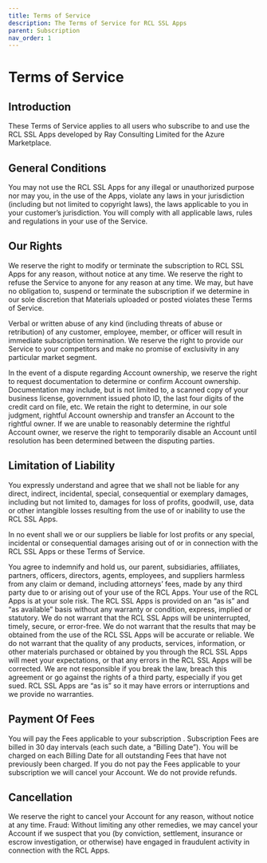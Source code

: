 ```yaml
---
title: Terms of Service
description: The Terms of Service for RCL SSL Apps
parent: Subscription
nav_order: 1
---
```


# Terms of Service

## Introduction

These Terms of Service applies to all users who subscribe to and use the RCL SSL Apps developed by Ray Consulting Limited for the Azure Marketplace.

## General Conditions

You may not use the RCL SSL Apps for any illegal or unauthorized purpose nor may you, in the use of the Apps, violate any laws in your jurisdiction (including but not limited to copyright laws), the laws applicable to you in your customer’s jurisdiction. You will comply with all applicable laws, rules and regulations in your use of the Service.

## Our Rights

We reserve the right to modify or terminate the subscription to RCL SSL Apps for any reason, without notice at any time. We reserve the right to refuse the Service to anyone for any reason at any time. We may, but have no obligation to, suspend or terminate the subscription if we determine in our sole discretion that Materials uploaded or posted violates these Terms of Service. 

Verbal or written abuse of any kind (including threats of abuse or retribution) of any customer, employee, member, or officer will result in immediate subscription termination. We reserve the right to provide our Service to your competitors and make no promise of exclusivity in any particular market segment. 

In the event of a dispute regarding Account ownership, we reserve the right to request documentation to determine or confirm Account ownership. Documentation may include, but is not limited to, a scanned copy of your business license, government issued photo ID, the last four digits of the credit card on file, etc. We retain the right to determine, in our sole judgment, rightful Account ownership and transfer an Account to the rightful owner. If we are unable to reasonably determine the rightful Account owner, we reserve the right to temporarily disable an Account until resolution has been determined between the disputing parties.

## Limitation of Liability

You expressly understand and agree that we shall not be liable for any direct, indirect, incidental, special, consequential or exemplary damages, including but not limited to, damages for loss of profits, goodwill, use, data or other intangible losses resulting from the use of or inability to use the RCL SSL Apps. 

In no event shall we or our suppliers be liable for lost profits or any special, incidental or consequential damages arising out of or in connection with the RCL SSL Apps or these Terms of Service. 

You agree to indemnify and hold us, our parent, subsidiaries, affiliates, partners, officers, directors, agents, employees, and suppliers harmless from any claim or demand, including attorneys’ fees, made by any third party due to or arising out of your use of the RCL Apps. Your use of the RCL Apps is at your sole risk. The RCL SSL Apps is provided on an “as is” and “as available” basis without any warranty or condition, express, implied or statutory. We do not warrant that the RCL SSL Apps will be uninterrupted, timely, secure, or error-free. We do not warrant that the results that may be obtained from the use of the RCL SSL Apps will be accurate or reliable. We do not warrant that the quality of any products, services, information, or other materials purchased or obtained by you through the RCL SSL Apps will meet your expectations, or that any errors in the RCL SSL Apps will be corrected. We are not responsible if you break the law, breach this agreement or go against the rights of a third party, especially if you get sued. RCL SSL Apps are “as is” so it may have errors or interruptions and we provide no warranties.

## Payment Of Fees

You will pay the Fees applicable to your subscription . Subscription Fees are billed in 30 day intervals (each such date, a “Billing Date”). You will be charged on each Billing Date for all outstanding Fees that have not previously been charged. If you do not pay the Fees applicable to your subscription we will cancel your Account. We do not provide refunds.

## Cancellation

We reserve the right to cancel your Account for any reason, without notice at any time. Fraud: Without limiting any other remedies, we may cancel your Account if we suspect that you (by conviction, settlement, insurance or escrow investigation, or otherwise) have engaged in fraudulent activity in connection with the RCL Apps.
